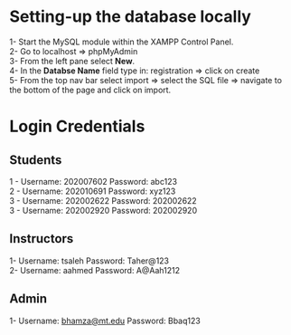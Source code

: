 # Setting-up the database locally

1- Start the MySQL module within the XAMPP Control Panel. <br>
2- Go to localhost => phpMyAdmin <br>
3- From the left pane select <b>New</b>. <br>
4- In the <b>Databse Name</b> field type in: registration => click on create <br>
5- From the top nav bar select import => select the SQL file => navigate to the bottom of the page and click on import. <br>

# Login Credentials

## Students
1 - Username: 202007602   Password: abc123 <br>
2 - Username: 202010691   Password: xyz123 <br>
3 - Username: 202002622   Password: 202002622 <br>
3 - Username: 202002920   Password: 202002920 <br>

## Instructors
1- Username: tsaleh   Password: Taher@123 <br>
2- Username: aahmed   Password: A@Aah1212 <br>

## Admin
1- Username: bhamza@mt.edu   Password: Bbaq123 <br>